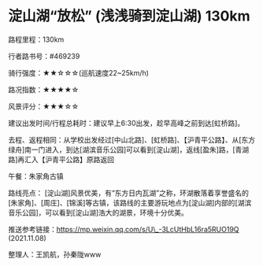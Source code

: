 # 淀山湖“放松” (浅浅骑到淀山湖) 130km

路程里程：130km

行者路书号：#469239

骑行强度：★★☆☆☆(巡航速度22\~25km/h)

路况指数：★★★★☆

风景评分：★★★☆☆

建议出发时间/行程总耗时：建议早上6:30出发，趁早高峰之前到达\[虹桥路]。

去程、返程相同：从学校出发经过\[中山北路]、\[虹桥路]、【沪青平公路】、从\[东方绿舟]南一门进入，到达\[湖滨音乐公园]可以看到\[淀山湖]，返线\[盈朱]路，\[青湖路]再汇入【沪青平公路】原路返回

午餐：朱家角古镇

路线亮点： \[淀山湖]风景优美，有“东方日内瓦湖”之称，环湖散落着享誉盛名的\[朱家角]、\[周庄]、\[锦溪]等古镇，该路线的主要游玩地点为\[淀山湖]内部的\[湖滨音乐公园]，可以看到\[淀山湖]浩大的湖景，环境十分优美。

推送参考链接：[https://mp.weixin.qq.com/s/U\_-3LcUtHbL16ra5RUO19Q ](https://mp.weixin.qq.com/s/U\_-3LcUtHbL16ra5RUO19Q)(2021.11.08)

整理人：王凯航，孙秦陇www
